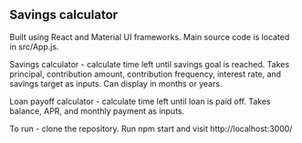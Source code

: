 ## Savings calculator

Built using React and Material UI frameworks. Main source code is located in src/App.js.

Savings calculator - calculate time left until savings goal is reached. Takes principal, contribution amount, contribution frequency, interest rate, and savings target as inputs. Can display in months or years. 

Loan payoff calculator - calculate time left until loan is paid off. Takes balance, APR, and monthly payment as inputs.

To run - clone the repository. Run npm start and visit http://localhost:3000/
